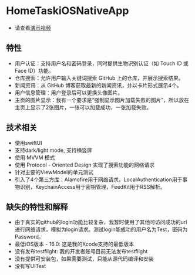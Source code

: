 # HomeTaskiOSNativeApp
- 请查看[演示视频](./HomeTask/demo_480p.mov)

## 特性
- 用户认证：支持用户名和密码登录，同时提供生物识别认证（如 Touch ID 或 Face ID）功能。
- 仓库搜索：允许用户输入关键词搜索 GitHub 上的仓库，并展示搜索结果。
- 新闻资讯：从 GitHub 博客获取最新的新闻资讯，并以卡片形式展示4个。
- 用户信息管理：用户登录后可以更换头像图片。
- 主页的图片显示：我有一个要求是“强制显示图片加载失败的图片”，所以放在主页上显示了2张图片，一张可以加载成功，一张加载失败。

## 技术相关
- 使用swiftUI
- 支持dark/light mode, 支持横竖屏
- 使用 MVVM 模式
- 使用 Protocol - Oriented Design 实现了搜索功能的网络请求
- 针对主要的ViewModel的单元测试
- 引入了4个第三方库：Alamofire用于网络请求，LocalAuthentication用于事物识别，KeychainAccess用于密钥管理，FeedKit用于RSS解析。

## 缺失的特性和解释
- 由于真实的github的login功能比较复杂，我暂时使用了其他可访问成功的url进行网络请求，模拟为login请求。测试login能成功的用户名为Test，密码为Password。
- 最低iOS版本 - 16.0: 这是我的Xcode支持的最低版本
- 没有发布testflight: 我的开发者账号目前无法发布testflight
- 没有提供可安装包，如果需要测试，只能从源代码编译和安装
- 没有写UITest
